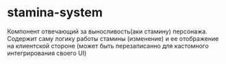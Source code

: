 # stamina-system

Компонент отвечающий за выносливость(аки стамину) персонажа. Содержит саму логику работы стамины (изменение)
и ее отображение на клиентской стороне (может быть перезаписанно для кастомного интегрирования своего UI)
